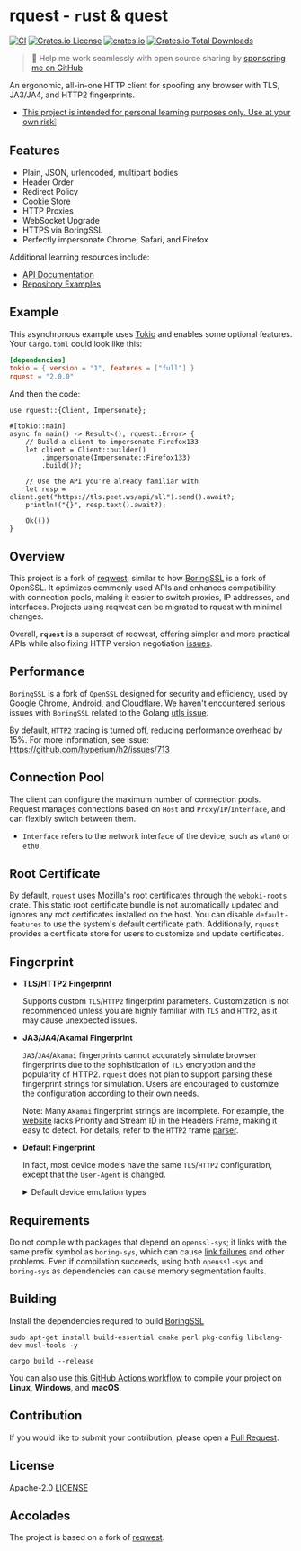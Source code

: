 # rquest - `r`ust & quest

[![CI](https://github.com/0x676e67/rquest/actions/workflows/ci.yml/badge.svg)](https://github.com/0x676e67/rquest/actions/workflows/ci.yml)
[![Crates.io License](https://img.shields.io/crates/l/rquest)](./LICENSE)
[![crates.io](https://img.shields.io/crates/v/rquest.svg)](https://crates.io/crates/rquest)
[![Crates.io Total Downloads](https://img.shields.io/crates/d/rquest)](https://crates.io/crates/rquest)

> 🚀 Help me work seamlessly with open source sharing by [sponsoring me on GitHub](https://github.com/0x676e67/0x676e67/blob/main/SPONSOR.md)

An ergonomic, all-in-one HTTP client for spoofing any browser with TLS, JA3/JA4, and HTTP2 fingerprints.

- <ins>This project is intended for personal learning purposes only. Use at your own risk❕</ins>

## Features

- Plain, JSON, urlencoded, multipart bodies
- Header Order
- Redirect Policy
- Cookie Store
- HTTP Proxies
- WebSocket Upgrade
- HTTPS via BoringSSL
- Perfectly impersonate Chrome, Safari, and Firefox

Additional learning resources include:

- [API Documentation](https://docs.rs/rquest)
- [Repository Examples](https://github.com/0x676e67/rquest/tree/main/examples)

## Example

This asynchronous example uses [Tokio](https://tokio.rs) and enables some optional features. Your `Cargo.toml` could look like this:

```toml
[dependencies]
tokio = { version = "1", features = ["full"] }
rquest = "2.0.0"
```

And then the code:

```rust,no_run
use rquest::{Client, Impersonate};

#[tokio::main]
async fn main() -> Result<(), rquest::Error> {
    // Build a client to impersonate Firefox133
    let client = Client::builder()
        .impersonate(Impersonate::Firefox133)
        .build()?;

    // Use the API you're already familiar with
    let resp = client.get("https://tls.peet.ws/api/all").send().await?;
    println!("{}", resp.text().await?);

    Ok(())
}
```

## Overview

This project is a fork of [reqwest](https://github.com/seanmonstar/reqwest), similar to how [BoringSSL](https://github.com/cloudflare/boring) is a fork of OpenSSL. It optimizes commonly used APIs and enhances compatibility with connection pools, making it easier to switch proxies, IP addresses, and interfaces. Projects using reqwest can be migrated to rquest with minimal changes.

Overall, **`rquest`** is a superset of reqwest, offering simpler and more practical APIs while also fixing HTTP version negotiation [issues](https://github.com/seanmonstar/reqwest/issues/2116).

## Performance

`BoringSSL` is a fork of `OpenSSL` designed for security and efficiency, used by Google Chrome, Android, and Cloudflare. We haven't encountered serious issues with `BoringSSL` related to the Golang [utls issue](https://github.com/refraction-networking/utls/issues/274).

By default, `HTTP2` tracing is turned off, reducing performance overhead by 15%. For more information, see issue: <https://github.com/hyperium/h2/issues/713>

## Connection Pool

The client can configure the maximum number of connection pools. Request manages connections based on `Host` and `Proxy`/`IP`/`Interface`, and can flexibly switch between them.
- `Interface` refers to the network interface of the device, such as `wlan0` or `eth0`.

## Root Certificate

By default, `rquest` uses Mozilla's root certificates through the `webpki-roots` crate. This static root certificate bundle is not automatically updated and ignores any root certificates installed on the host. You can disable `default-features` to use the system's default certificate path. Additionally, `rquest` provides a certificate store for users to customize and update certificates.

## Fingerprint

- **TLS/HTTP2 Fingerprint**

  Supports custom `TLS`/`HTTP2` fingerprint parameters. Customization is not recommended unless you are highly familiar with `TLS` and `HTTP2`, as it may cause unexpected issues.

- **JA3/JA4/Akamai Fingerprint**

  `JA3`/`JA4`/`Akamai` fingerprints cannot accurately simulate browser fingerprints due to the sophistication of `TLS` encryption and the popularity of HTTP2. `rquest` does not plan to support parsing these fingerprint strings for simulation. Users are encouraged to customize the configuration according to their own needs.

  Note: Many `Akamai` fingerprint strings are incomplete. For example, the [website](https://tls.peet.ws/api/all) lacks Priority and Stream ID in the Headers Frame, making it easy to detect. For details, refer to the `HTTP2` frame [parser](https://github.com/0x676e67/pingly/blob/main/src/track/inspector/http2.rs).

- **Default Fingerprint**

  In fact, most device models have the same `TLS`/`HTTP2` configuration, except that the `User-Agent` is changed.

    <details>

    <summary>Default device emulation types</summary>

  - **Chrome**

    `Chrome100`, `Chrome101`, `Chrome104`, `Chrome105`, `Chrome106`, `Chrome107`, `Chrome108`, `Chrome109`, `Chrome114`, `Chrome116`, `Chrome117`, `Chrome118`, `Chrome119`, `Chrome120`, `Chrome123`, `Chrome124`, `Chrome126`, `Chrome127`, `Chrome128`, `Chrome129`, `Chrome130`, `Chrome131`,, `Chrome133`

  - **Edge**

    `Edge101`, `Edge122`, `Edge127`, `Edge131`

  - **Safari**

    `SafariIos17_2`, `SafariIos17_4_1`, `SafariIos16_5`, `Safari15_3`, `Safari15_5`, `Safari15_6_1`, `Safari16`, `Safari16_5`, `Safari17_0`, `Safari17_2_1`, `Safari17_4_1`, `Safari17_5`, `Safari18`, `SafariIPad18`, `Safari18_2`, `Safari18_1_1`

  - **OkHttp**

    `OkHttp3_9`, `OkHttp3_11`, `OkHttp3_13`, `OkHttp3_14`, `OkHttp4_9`, `OkHttp4_10`, `OkHttp5`

  - **Firefox**

    `Firefox109`, `Firefox117`, `Firefox128`, `Firefox133`, `Firefox135`, `FirefoxAndroid135`

    </details>

## Requirements

Do not compile with packages that depend on `openssl-sys`; it links with the same prefix symbol as `boring-sys`, which can cause [link failures](https://github.com/cloudflare/boring/issues/197) and other problems. Even if compilation succeeds, using both `openssl-sys` and `boring-sys` as dependencies can cause memory segmentation faults.

## Building

Install the dependencies required to build [BoringSSL](https://github.com/google/boringssl/blob/master/BUILDING.md#build-prerequisites)

```shell
sudo apt-get install build-essential cmake perl pkg-config libclang-dev musl-tools -y

cargo build --release
```

You can also use [this GitHub Actions workflow](https://github.com/0x676e67/rquest/blob/main/.github/compilation-guide/build.yml) to compile your project on **Linux**, **Windows**, and **macOS**.

## Contribution

If you would like to submit your contribution, please open a [Pull Request](https://github.com/0x676e67/rquest/pulls).

## License

Apache-2.0 [LICENSE](LICENSE)

## Accolades

The project is based on a fork of [reqwest](https://github.com/seanmonstar/reqwest).
